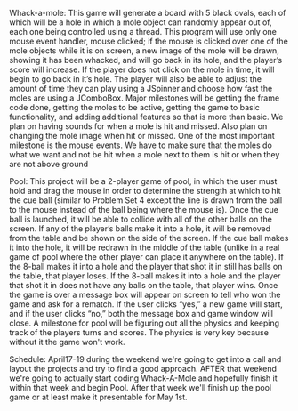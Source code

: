 Whack-a-mole: This game will generate a board with 5 black ovals, each of which will be a hole in which a mole object can randomly 
appear out of, each one being controlled using a thread. This program will use only one mouse event handler, mouse clicked; if the mouse 
is clicked over one of the mole objects while it is on screen, a new image of the mole will be drawn, showing it has been whacked, and will 
go back in its hole, and the player’s score will increase. If the player does not click on the mole in time, it will begin to go back in 
it’s hole. The player will also be able to adjust the amount of time they can play using a JSpinner and choose how fast the moles are using 
a JComboBox. Major milestones will be getting the frame code done, getting the moles to be active, getting the game to basic functionality, and adding additional features so that is more than basic. We plan on having sounds for when a mole is hit and missed. Also plan on changing the mole image when hit or missed.
One of the most important milestone is the mouse events. We have to make sure that the moles do what we want and not be hit when a mole next to them is hit or when they are not above ground 

Pool: This project will be a 2-player game of pool, in which the user must hold and drag the mouse in order to determine the strength at which to hit the cue ball (similar to Problem Set 4 except the line is drawn from the ball to the mouse instead of the ball being where the mouse is). Once the cue ball is launched, it will be able to collide with all of the other balls on the screen. If any of the player’s balls make it into a hole, it will be removed from the table and be shown on the side of the screen. If the cue ball makes it into the hole, it will be redrawn in the middle of the table (unlike in a real game of pool where the other player can place it anywhere on the table). If the 8-ball makes it into a hole and the player that shot it in still has balls on the table, that player loses. If the 8-ball makes it into a hole and the player that shot it in does not have any balls on the table, that player wins. Once the game is over a message box will appear on screen to tell who won the game and ask for a rematch. If the user clicks “yes,” a new game will start, and if the user clicks “no,” both the message box and game window will close.
A milestone for pool will be figuring out all the physics and keeping track of the players turns and scores. The physics is very key because without it the game won't work.

Schedule: April17-19 during the weekend we're going to get into a call and layout the projects and try to find a good approach.
          AFTER that weekend we're going to actually start coding Whack-A-Mole and hopefully finish it within that week and begin Pool.
           After that week we'll finish up the pool game or at least make it presentable for May 1st.
